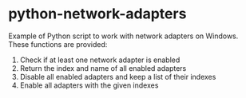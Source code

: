 # python-network-adapters

Example of Python script to work with network adapters on Windows. These functions are provided:

1. Check if at least one network adapter is enabled
2. Return the index and name of all enabled adapters
3. Disable all enabled adapters and keep a list of their indexes
4. Enable all adapters with the given indexes
